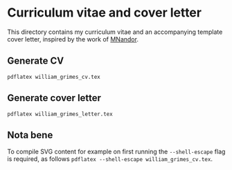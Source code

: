 # Curriculum vitae and cover letter
This directory contains my curriculum vitae and an accompanying template cover letter, inspired by the work of [MNandor](https://github.com/MNandor/cv).

## Generate CV
`pdflatex william_grimes_cv.tex`

## Generate cover letter
`pdflatex william_grimes_letter.tex`

## Nota bene
To compile SVG content for example on first running the `--shell-escape` flag is required, as follows `pdflatex --shell-escape william_grimes_cv.tex`.
